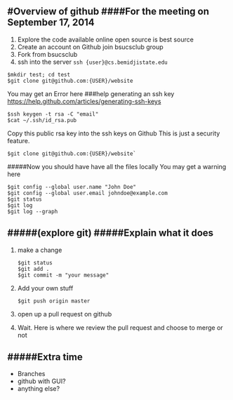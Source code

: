 #Overview of github
####For the meeting on September 17, 2014
---
1. Explore the code available online open source is best source
2. Create an account on Github join bsucsclub group
3. Fork from bsucsclub
4. ssh into the server `ssh {user}@cs.bemidjistate.edu`

  ```
  $mkdir test; cd test
  $git clone git@github.com:{USER}/website
  ```

You may get an Error here
###help generating an ssh key
https://help.github.com/articles/generating-ssh-keys  

```
$ssh keygen -t rsa -C "email"  
$cat ~/.ssh/id_rsa.pub
```

Copy this public rsa key into the ssh keys on Github
This is just a security feature.

```
$git clone git@github.com:{USER}/website`  
```

#####Now you should have have all the files locally
You may get a warning here

```
$git config --global user.name "John Doe"
$git config --global user.email johndoe@example.com
$git status
$git log
$git log --graph
```
    
#####(explore git)
#####Explain what it does
---
1. make a change

    ```
    $git status
    $git add .
    $git commit -m "your message"
    ```

2. Add your own stuff

    ```
    $git push origin master
    ```
    
3. open up a pull request on github
4. Wait. Here is where we review the pull request and choose to merge or not

#####Extra time
---
- Branches
- github with GUI?
- anything else?
